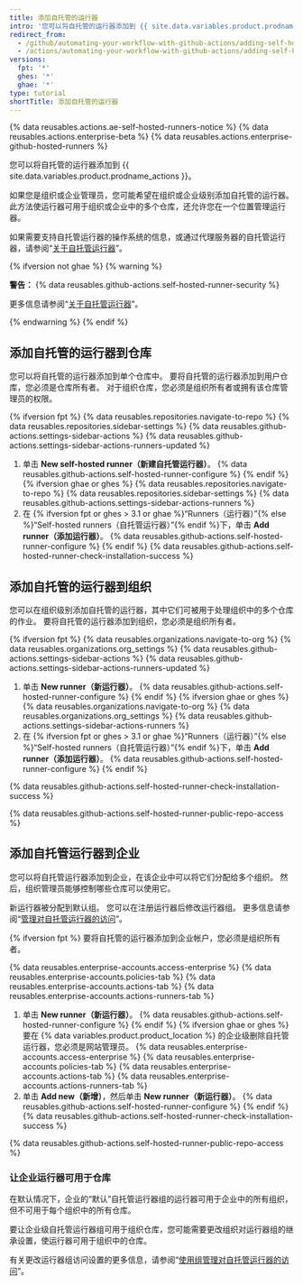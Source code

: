 ```yaml
---
title: 添加自托管的运行器
intro: '您可以将自托管的运行器添加到 {{ site.data.variables.product.prodname_actions }}。'
redirect_from:
  - /github/automating-your-workflow-with-github-actions/adding-self-hosted-runners
  - /actions/automating-your-workflow-with-github-actions/adding-self-hosted-runners
versions:
  fpt: '*'
  ghes: '*'
  ghae: '*'
type: tutorial
shortTitle: 添加自托管的运行器
---
```


{% data reusables.actions.ae-self-hosted-runners-notice %}
{% data reusables.actions.enterprise-beta %}
{% data reusables.actions.enterprise-github-hosted-runners %}

您可以将自托管的运行器添加到 {{ site.data.variables.product.prodname_actions }}。

如果您是组织或企业管理员，您可能希望在组织或企业级别添加自托管的运行器。 此方法使运行器可用于组织或企业中的多个仓库，还允许您在一个位置管理运行器。

如果需要支持自托管运行器的操作系统的信息，或通过代理服务器的自托管运行器，请参阅“[关于自托管运行器](/github/automating-your-workflow-with-github-actions/about-self-hosted-runners)”。

{% ifversion not ghae %}
{% warning %}

**警告：** {% data reusables.github-actions.self-hosted-runner-security %}

更多信息请参阅“[关于自托管运行器](/github/automating-your-workflow-with-github-actions/about-self-hosted-runners#self-hosted-runner-security-with-public-repositories)”。

{% endwarning %}
{% endif %}

## 添加自托管的运行器到仓库

您可以将自托管的运行器添加到单个仓库中。 要将自托管的运行器添加到用户仓库，您必须是仓库所有者。 对于组织仓库，您必须是组织所有者或拥有该仓库管理员的权限。

{% ifversion fpt %}
{% data reusables.repositories.navigate-to-repo %}
{% data reusables.repositories.sidebar-settings %}
{% data reusables.github-actions.settings-sidebar-actions %}
{% data reusables.github-actions.settings-sidebar-actions-runners-updated %}
1. 单击 **New self-hosted runner（新建自托管运行器）**。
{% data reusables.github-actions.self-hosted-runner-configure %}
{% endif %}
{% ifversion ghae or ghes %}
{% data reusables.repositories.navigate-to-repo %}
{% data reusables.repositories.sidebar-settings %}
{% data reusables.github-actions.settings-sidebar-actions-runners %}
1. 在
{% ifversion fpt or ghes > 3.1 or ghae %}“Runners（运行器）”{% else %}“Self-hosted runners（自托管运行器）”{% endif %}下，单击 **Add runner（添加运行器）**。
{% data reusables.github-actions.self-hosted-runner-configure %}
{% endif %}
{% data reusables.github-actions.self-hosted-runner-check-installation-success %}

## 添加自托管的运行器到组织

您可以在组织级别添加自托管的运行器，其中它们可被用于处理组织中的多个仓库的作业。 要将自托管的运行器添加到组织，您必须是组织所有者。

{% ifversion fpt %}
{% data reusables.organizations.navigate-to-org %}
{% data reusables.organizations.org_settings %}
{% data reusables.github-actions.settings-sidebar-actions %}
{% data reusables.github-actions.settings-sidebar-actions-runners-updated %}
1. 单击 **New runner（新运行器）**。
{% data reusables.github-actions.self-hosted-runner-configure %}
{% endif %}
{% ifversion ghae or ghes %}
{% data reusables.organizations.navigate-to-org %}
{% data reusables.organizations.org_settings %}
{% data reusables.github-actions.settings-sidebar-actions-runners %}
1. 在
{% ifversion fpt or ghes > 3.1 or ghae %}“Runners（运行器）”{% else %}“Self-hosted runners（自托管运行器）”{% endif %}下，单击 **Add runner（添加运行器）**。
{% data reusables.github-actions.self-hosted-runner-configure %}
{% endif %}

{% data reusables.github-actions.self-hosted-runner-check-installation-success %}

{% data reusables.github-actions.self-hosted-runner-public-repo-access %}

## 添加自托管运行器到企业

您可以将自托管运行器添加到企业，在该企业中可以将它们分配给多个组织。 然后，组织管理员能够控制哪些仓库可以使用它。

新运行器被分配到默认组。 您可以在注册运行器后修改运行器组。 更多信息请参阅“[管理对自托管运行器的访问](/actions/hosting-your-own-runners/managing-access-to-self-hosted-runners-using-groups#moving-a-self-hosted-runner-to-a-group)”。

{% ifversion fpt %}
要将自托管的运行器添加到企业帐户，您必须是组织所有者。

{% data reusables.enterprise-accounts.access-enterprise %}
{% data reusables.enterprise-accounts.policies-tab %}
{% data reusables.enterprise-accounts.actions-tab %}
{% data reusables.enterprise-accounts.actions-runners-tab %}
1. 单击 **New runner（新运行器）**。
{% data reusables.github-actions.self-hosted-runner-configure %}
{% endif %}
{% ifversion ghae or ghes %}
要在
{% data variables.product.product_location %} 的企业级删除自托管运行器，您必须是网站管理员。
{% data reusables.enterprise-accounts.access-enterprise %}
{% data reusables.enterprise-accounts.policies-tab %}
{% data reusables.enterprise-accounts.actions-tab %}
{% data reusables.enterprise-accounts.actions-runners-tab %}
1. 单击 **Add new（新增）**，然后单击 **New runner（新运行器）**。
{% data reusables.github-actions.self-hosted-runner-configure %}
{% endif %}
{% data reusables.github-actions.self-hosted-runner-check-installation-success %}

{% data reusables.github-actions.self-hosted-runner-public-repo-access %}

### 让企业运行器可用于仓库

在默认情况下，企业的“默认”自托管运行器组的运行器可用于企业中的所有组织，但不可用于每个组织中的所有仓库。

要让企业级自托管运行器组可用于组织仓库，您可能需要更改组织对运行器组的继承设置，使运行器可用于组织中的仓库。

有关更改运行器组访问设置的更多信息，请参阅“[使用组管理对自托管运行器的访问](/actions/hosting-your-own-runners/managing-access-to-self-hosted-runners-using-groups#changing-the-access-policy-of-a-self-hosted-runner-group)”。
